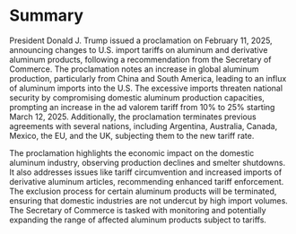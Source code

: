 # Summary

President Donald J. Trump issued a proclamation on February 11, 2025, announcing changes to U.S. import tariffs on aluminum and derivative aluminum products, following a recommendation from the Secretary of Commerce. The proclamation notes an increase in global aluminum production, particularly from China and South America, leading to an influx of aluminum imports into the U.S. The excessive imports threaten national security by compromising domestic aluminum production capacities, prompting an increase in the ad valorem tariff from 10% to 25% starting March 12, 2025. Additionally, the proclamation terminates previous agreements with several nations, including Argentina, Australia, Canada, Mexico, the EU, and the UK, subjecting them to the new tariff rate.

The proclamation highlights the economic impact on the domestic aluminum industry, observing production declines and smelter shutdowns. It also addresses issues like tariff circumvention and increased imports of derivative aluminum articles, recommending enhanced tariff enforcement. The exclusion process for certain aluminum products will be terminated, ensuring that domestic industries are not undercut by high import volumes. The Secretary of Commerce is tasked with monitoring and potentially expanding the range of affected aluminum products subject to tariffs.
